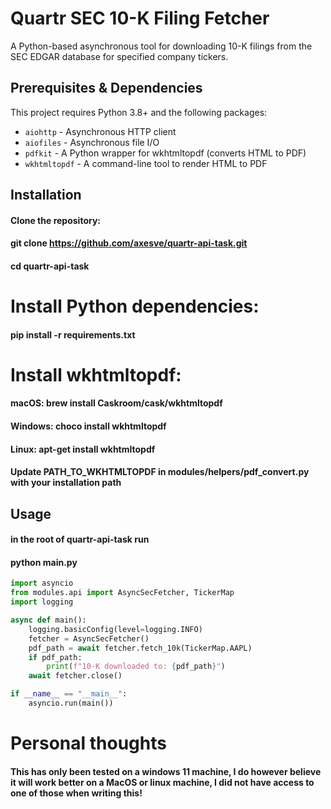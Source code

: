 # Quartr SEC 10-K Filing Fetcher

A Python-based asynchronous tool for downloading 10-K filings from the SEC EDGAR database for specified company tickers.

## Prerequisites & Dependencies

This project requires Python 3.8+ and the following packages:

- `aiohttp` - Asynchronous HTTP client
- `aiofiles` - Asynchronous file I/O
- `pdfkit` - A Python wrapper for wkhtmltopdf (converts HTML to PDF)
- `wkhtmltopdf` - A command-line tool to render HTML to PDF

## Installation

#### Clone the repository:

#### git clone https://github.com/axesve/quartr-api-task.git
#### cd quartr-api-task

# Install Python dependencies:

#### pip install -r requirements.txt

# Install wkhtmltopdf:

#### macOS: brew install Caskroom/cask/wkhtmltopdf
#### Windows: choco install wkhtmltopdf
#### Linux: apt-get install wkhtmltopdf

#### Update PATH_TO_WKHTMLTOPDF in modules/helpers/pdf_convert.py with your installation path

## Usage

#### in the root of quartr-api-task run
#### python main.py
```python
import asyncio
from modules.api import AsyncSecFetcher, TickerMap
import logging

async def main():
    logging.basicConfig(level=logging.INFO)
    fetcher = AsyncSecFetcher()
    pdf_path = await fetcher.fetch_10k(TickerMap.AAPL)
    if pdf_path:
        print(f"10-K downloaded to: {pdf_path}")
    await fetcher.close()

if __name__ == "__main__":
    asyncio.run(main())
```


# Personal thoughts

#### This has only been tested on a windows 11 machine, I do however believe it will work better on a MacOS or linux machine, I did not have access to one of those when writing this!
